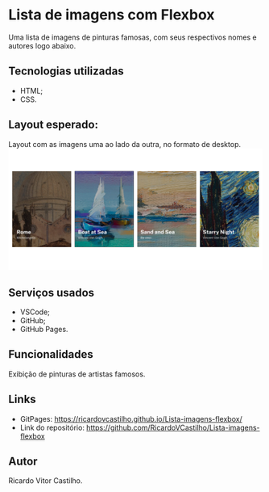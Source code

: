 # Lista de imagens com Flexbox
Uma lista de imagens de pinturas famosas, com seus respectivos nomes e autores logo abaixo.

## Tecnologias utilizadas 
- HTML;
- CSS.

## Layout esperado:
Layout com as imagens uma ao lado da outra, no formato de desktop.
<img src="./src/design/layout-desktop.jpg" alt="Imagem exemplo do layout do projeto desktop">

## Serviços usados 
- VSCode;
- GitHub;
- GitHub Pages.

## Funcionalidades
Exibição de pinturas de artistas famosos.

## Links
- GitPages: https://ricardovcastilho.github.io/Lista-imagens-flexbox/
- Link do repositório: https://github.com/RicardoVCastilho/Lista-imagens-flexbox

## Autor
Ricardo Vitor Castilho.
